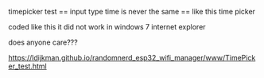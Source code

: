 timepicker test == input type time is never the same == like this time picker

coded like this it did not work in windows 7 internet explorer

does anyone care???


https://ldijkman.github.io/randomnerd_esp32_wifi_manager/www/TimePicker_test.html
